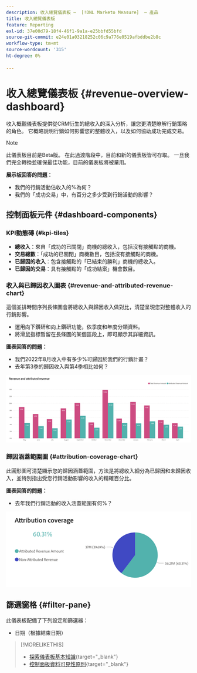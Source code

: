 ```yaml
---
description: 收入總覽儀表板 —  [!DNL Marketo Measure]  — 產品
title: 收入總覽儀表板
feature: Reporting
exl-id: 37e00d79-18f4-46f1-9a1a-e25bbfd55bfd
source-git-commit: e24e01a03218252c06c9a776e0519afbddbe2b8c
workflow-type: tm+mt
source-wordcount: '315'
ht-degree: 0%

---
```


# 收入總覽儀表板 {#revenue-overview-dashboard}

收入概觀儀表板提供從CRM衍生的總收入的深入分析，讓您更清楚瞭解行銷策略的角色。 它概略說明行銷如何影響您的整體收入，以及如何協助成功完成交易。

>[!NOTE]
>
>此儀表板目前是Beta版。 在此過渡階段中，目前和新的儀表板皆可存取。 一旦我們完全轉換並確保最佳功能，目前的儀表板將被棄用。

**展示板回答的問題：**

* 我們的行銷活動佔收入的%為何？
* 我們的「成功交易」中，有百分之多少受到行銷活動的影響？

## 控制面板元件 {#dashboard-components}

### KPI動態磚 {#kpi-tiles}

* **總收入**：來自「成功的已關閉」商機的總收入，包括沒有接觸點的商機。
* **交易總數**：「成功的已關閉」商機數目，包括沒有接觸點的商機。
* **已歸因的收入**：包含接觸點的「已結束的勝利」商機的總收入。
* **已歸因的交易**：具有接觸點的「成功結案」機會數目。

### 收入與已歸因收入圖表 {#revenue-and-attributed-revenue-chart}

這個並排時間序列長條圖會將總收入與歸因收入做對比，清楚呈現您對整體收入的行銷影響。

* 運用向下鑽研和向上鑽研功能，依季度和年度分類資料。
* 將滑鼠指標暫留在長條圖的某個區段上，即可顯示其詳細資訊。

**圖表回答的問題：**

* 我們2022年8月收入中有多少%可歸因於我們的行銷計畫？
* 去年第3季的歸因收入與第4季相比如何？

![](assets/revenue-overview-dashboard-1.png)

### 歸因涵蓋範圍圖 {#attribution-coverage-chart}

此圓形圖可清楚顯示您的歸因涵蓋範圍，方法是將總收入細分為已歸因和未歸因收入，並特別指出受您行銷活動影響的收入的精確百分比。

**圖表回答的問題：**

* 去年我們行銷活動的收入涵蓋範圍有何%？

![](assets/revenue-overview-dashboard-2.png)

## 篩選窗格 {#filter-pane}

此儀表板配備了下列設定和篩選器：

* 日期（根據結束日期）

>[!MORELIKETHIS]
>
>* [探索儀表板基本知識](/help/marketo-measure-discover-ui/dashboards/discover-dashboard-basics.md){target="_blank"}
>* [控制面板資料可見性原則](/help/marketo-measure-discover-ui/dashboards/dashboard-data-visibility-policy.md){target="_blank"}
